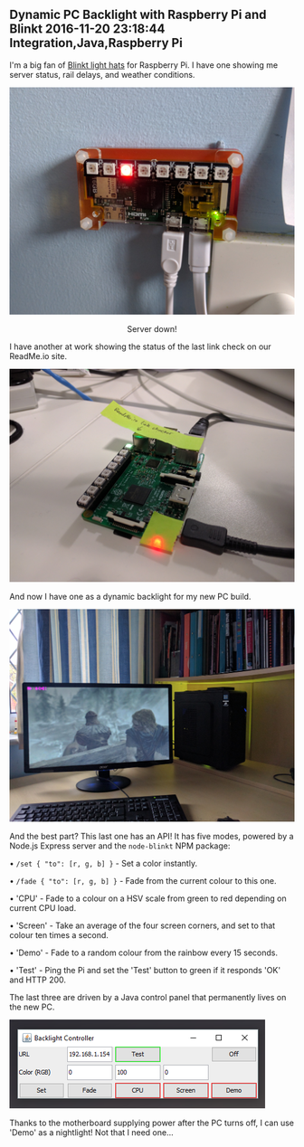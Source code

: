 Dynamic PC Backlight with Raspberry Pi and Blinkt
2016-11-20 23:18:44
Integration,Java,Raspberry Pi
---

I'm a big fan of <a href="https://shop.pimoroni.com/products/blinkt">Blinkt light hats</a> for Raspberry Pi. I have one showing me server status, rail delays, and weather conditions.

![](/assets/import/media/2016/11/20161016_153730.jpg)
<p style="text-align:center;">Server down!</p>
I have another at work showing the status of the last link check on our ReadMe.io site.

![](/assets/import/media/2016/11/img_20161117_165458.jpg)

And now I have one as a dynamic backlight for my new PC build.

![](/assets/import/media/2016/11/img_20161120_135026.jpg)

And the best part? This last one has an API! It has five modes, powered by a Node.js Express server and the <code>node-blinkt</code> NPM package:

 • <code>/set { "to": [r, g, b] }</code> - Set a color instantly.

 • <code>/fade { "to": [r, g, b] }</code> - Fade from the current colour to this one.

 • 'CPU' - Fade to a colour on a HSV scale from green to red depending on current CPU load.

 • 'Screen' - Take an average of the four screen corners, and set to that colour ten times a second.

 • 'Demo' - Fade to a random colour from the rainbow every 15 seconds.

 • 'Test' - Ping the Pi and set the 'Test' button to green if it responds 'OK' and HTTP 200.

The last three are driven by a Java control panel that permanently lives on the new PC.

![](/assets/import/media/2016/11/controller.png)

Thanks to the motherboard supplying power after the PC turns off, I can use 'Demo' as a nightlight! Not that I need one...
